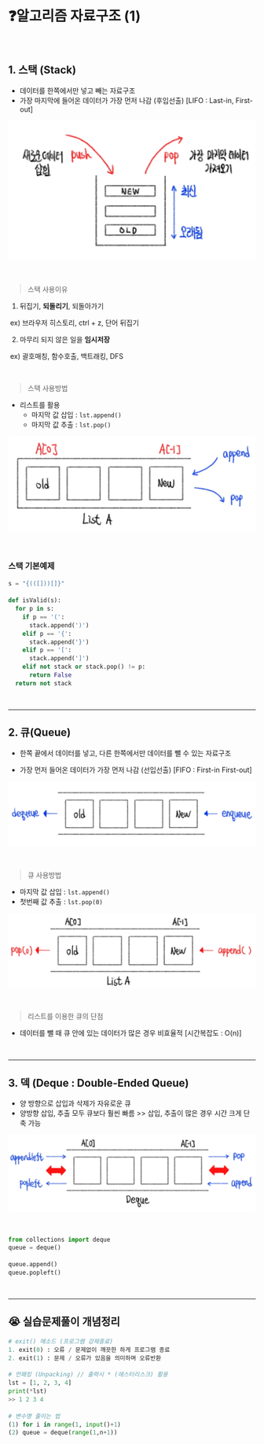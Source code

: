 # ❓알고리즘 자료구조 (1)

​    

## 1. 스택 (Stack)

- 데이터를 한쪽에서만 넣고 빼는 자료구조
- 가장 마지막에 들어온 데이터가 가장 먼저 나감 (후입선출) [LIFO : Last-in, First-out]

![스택_기본](자료구조(1).assets/스택_기본.jpg)

​    

> 스택 사용이유

1. 뒤집기, __되돌리기__, 되돌아가기

​	ex) 브라우저 히스토리, ctrl + z, 단어 뒤집기

2. 마무리 되지 않은 일을 __임시저장__

​	ex) 괄호매칭, 함수호출, 백트래킹, DFS

​    

> 스택 사용방법

- 리스트를 활용
  - 마지막 값 삽입 : `lst.append()`
  - 마지막 값 추출 : `lst.pop()`

![스택_리스트](자료구조(1).assets/스택_리스트.jpg)

​    

### 스택 기본예제

```python
s = "{(([]))[]}"

def isValid(s):
  for p in s:
    if p == '(':
      stack.append(')')
    elif p == '{':
      stack.append('}')
    elif p == '[':
      stack.append(']')
    elif not stack or stack.pop() != p:
      return False
  return not stack
```

​    

---

## 2. 큐(Queue)

- 한쪽 끝에서 데이터를 넣고, 다른 한쪽에서만 데이터를 뺄 수 있는 자료구조

- 가장 먼저 들어온 데이터가 가장 먼저 나감 (선입선출) [FIFO : First-in First-out]

![큐_기본](자료구조(1).assets/큐_기본.jpg)

​    

> 큐 사용방법

- 마지막 값 삽입 : `lst.append()`
- 첫번째 값 추출 : `lst.pop(0)`

![큐_리스트](자료구조(1).assets/큐_리스트.jpg)

​    

> 리스트를 이용한 큐의 단점

- 데이터를 뺄 때 큐 안에 있는 데이터가 많은 경우 비효율적 [시간복잡도 : O(n)]

​    

---

## 3. 덱 (Deque : Double-Ended Queue)

- 양 방향으로 삽입과 삭제가 자유로운 큐
- 양방향 삽입, 추출 모두 큐보다 훨씬 빠름 >> 삽입, 추출이 많은 경우 시간 크게 단축 가능

![덱](자료구조(1).assets/덱.jpg)

​    

```python
from collections import deque
queue = deque()

queue.append()
queue.popleft()
```

​    

----

## 😭 실습문제풀이 개념정리

```python
# exit() 메소드 (프로그램 강제종료)
1. exit(0) : 오류 / 문제없이 깨끗한 하게 프로그램 종료
2. exit(1) : 문제 / 오류가 있음을 의미하며 오류반환

# 언패킹 (Unpacking) // 출력시 * (애스터리스크) 활용
lst = [1, 2, 3, 4]
print(*lst)
>> 1 2 3 4

# 변수명 줄이는 법
(1) for i in range(1, input()+1)
(2) queue = deque(range(1,n+1))
```

